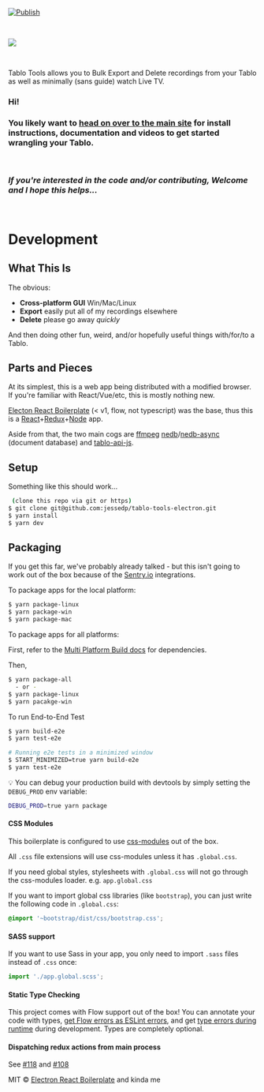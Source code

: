 [![Publish](https://github.com/jessedp/tablo-tools-electron/actions/workflows/publish.yml/badge.svg)](https://github.com/jessedp/tablo-tools-electron/actions/workflows/publish.yml)

<br/>

[<img src="https://jessedp.github.io/tablo-tools-electron/resources/tablo_title_350_trans.png"/>](https://jessedp.github.io/tablo-tools-electron/)

<br/>

Tablo Tools allows you to Bulk Export and Delete recordings from your Tablo as well as minimally (sans guide) watch Live TV.
<br/>

### Hi!

### You likely want to [head on over to the main site](https://jessedp.github.io/tablo-tools-electron/) for install instructions, documentation and videos to get started wrangling your Tablo.

<br/>

### _If you're interested in the code and/or contributing, Welcome and I hope this helps..._

<br/>

# Development

## What This Is

The obvious:

- **Cross-platform GUI** Win/Mac/Linux
- **Export** easily put all of my recordings elsewhere
- **Delete** please go away _quickly_

And then doing other fun, weird, and/or hopefully useful things with/for/to a Tablo.

## Parts and Pieces

At its simplest, this is a web app being distributed with a modified browser. If you're familiar with React/Vue/etc, this is mostly nothing new.

[Electon React Boilerplate](https://github.com/electron-react-boilerplate/electron-react-boilerplate) (< v1, flow, not typescript) was the base, thus this is a [React](https://reactjs.org/)+[Redux](https://redux.js.org/)+[Node](https://nodejs.org/en/) app.

Aside from that, the two main cogs are [ffmpeg](https://ffmpeg.org/)
[nedb](https://github.com/louischatriot/nedb)/[nedb-async](https://github.com/Akumzy/nedb-async) (document database) and [tablo-api-js](https://github.com/jessedp/tablo-api-js).

## Setup

Something like this should work...

```bash
 (clone this repo via git or https)
$ git clone git@github.com:jessedp/tablo-tools-electron.git
$ yarn install
$ yarn dev
```

## Packaging

If you get this far, we've probably already talked - but this isn't going to work out of the box because of the [Sentry.io](Sentry.io) integrations.

To package apps for the local platform:

```bash
$ yarn package-linux
$ yarn package-win
$ yarn package-mac
```

To package apps for all platforms:

First, refer to the [Multi Platform Build docs](https://www.electron.build/multi-platform-build) for dependencies.

Then,

```bash
$ yarn package-all
  - or -
$ yarn package-linux
$ yarn pacakge-win
```

To run End-to-End Test

```bash
$ yarn build-e2e
$ yarn test-e2e

# Running e2e tests in a minimized window
$ START_MINIMIZED=true yarn build-e2e
$ yarn test-e2e
```

:bulb: You can debug your production build with devtools by simply setting the `DEBUG_PROD` env variable:

```bash
DEBUG_PROD=true yarn package
```

#### CSS Modules

This boilerplate is configured to use [css-modules](https://github.com/css-modules/css-modules) out of the box.

All `.css` file extensions will use css-modules unless it has `.global.css`.

If you need global styles, stylesheets with `.global.css` will not go through the
css-modules loader. e.g. `app.global.css`

If you want to import global css libraries (like `bootstrap`), you can just write the following code in `.global.css`:

```css
@import '~bootstrap/dist/css/bootstrap.css';
```

#### SASS support

If you want to use Sass in your app, you only need to import `.sass` files instead of `.css` once:

```js
import './app.global.scss';
```

#### Static Type Checking

This project comes with Flow support out of the box! You can annotate your code with types, [get Flow errors as ESLint errors](https://github.com/amilajack/eslint-plugin-flowtype-errors), and get [type errors during runtime](https://github.com/codemix/flow-runtime) during development. Types are completely optional.

#### Dispatching redux actions from main process

See [#118](https://github.com/electron-react-boilerplate/electron-react-boilerplate/issues/118) and [#108](https://github.com/electron-react-boilerplate/electron-react-boilerplate/issues/108)

MIT © [Electron React Boilerplate](https://github.com/electron-react-boilerplate) and kinda me
